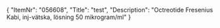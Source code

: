 {
  "ItemNr": "056608",
  "Title": "test",
  "Description": "Octreotide Fresenius Kabi, inj-vätska, lösning 50 mikrogram/ml"
}